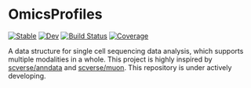 # OmicsProfiles

[![Stable](https://img.shields.io/badge/docs-stable-blue.svg)](https://yuehhua.github.io/OmicsProfiles.jl/stable/)
[![Dev](https://img.shields.io/badge/docs-dev-blue.svg)](https://yuehhua.github.io/OmicsProfiles.jl/dev/)
[![Build Status](https://github.com/yuehhua/OmicsProfiles.jl/actions/workflows/CI.yml/badge.svg?branch=main)](https://github.com/yuehhua/OmicsProfiles.jl/actions/workflows/CI.yml?query=branch%3Amain)
[![Coverage](https://codecov.io/gh/yuehhua/OmicsProfiles.jl/branch/main/graph/badge.svg)](https://codecov.io/gh/yuehhua/OmicsProfiles.jl)

A data structure for single cell sequencing data analysis, which supports multiple modalities in a whole. This project is highly inspired by [scverse/anndata](https://github.com/scverse/anndata) and [scverse/muon](https://github.com/scverse/muon). This repository is under actively developing.
